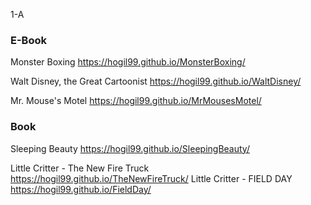 
1-A
### E-Book
Monster Boxing <https://hogil99.github.io/MonsterBoxing/>

Walt Disney, the Great Cartoonist <https://hogil99.github.io/WaltDisney/>

Mr. Mouse's Motel <https://hogil99.github.io/MrMousesMotel/>

### Book
Sleeping Beauty <https://hogil99.github.io/SleepingBeauty/>

Little Critter - The New Fire Truck <https://hogil99.github.io/TheNewFireTruck/>
Little Critter - FIELD DAY <https://hogil99.github.io/FieldDay/>

